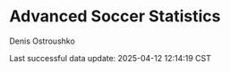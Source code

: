 # Advanced Soccer Statistics
Denis Ostroushko

<!-- gfm -->

Last successful data update: 2025-04-12 12:14:19 CST
